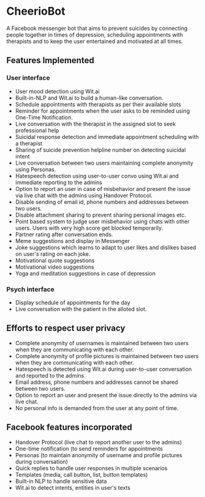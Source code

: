 # CheerioBot

A Facebook messenger bot that aims to prevent suicides by connecting people together in times of depression, scheduling appointments with therapists and to keep the user entertained and motivated at all times.

## Features Implemented

### User interface

- User mood detection using Wit.ai
- Built-in-NLP and Wit.ai to build a human-like conversation.
- Schedule appointments with therapists as per their available slots
- Reminder for appointments when the user asks to be reminded using One-Time Notification.
- Live conversation with the therapist in the assigned slot to seek professional help
- Suicidal response detection and immediate appointment scheduling with a therapist
- Sharing of suicide prevention helpline number on detecting suicidal intent
- Live conversation between two users maintaining complete anonymity using Personas.
- Hatespeech detection using user-to-user convo using Wit.ai and immediate reporting to the admins
- Option to report an user in case of misbehavior and present the issue via live chat with the admins using Handover Protocol.
- Disable sending of email id, phone numbers and addresses between two users.
- Disable attachment sharing to prevent sharing personal images etc.
- Point based system to judge user misbehavior using chats with other users. Users with very high score get blocked temporarily.
- Partner rating after conversation ends.
- Meme suggestions and display in Messenger
- Joke suggestions which learns to adapt to user likes and dislikes based on user's rating on each joke.
- Motivational quote suggestions
- Motivational video suggestions
- Yoga and meditation suggestions in case of depression

### Psych interface

- Display schedule of appointments for the day
- Live conversation with the patient in the alloted slot.


## Efforts to respect user privacy

- Complete anonymity of usernames is maintained between two users when they are communicating with each other.
- Complete anonymity of profile pictures is maintained between two users when they are communicating with each other.
- Hatespeech is detected using Wit.ai during user-to-user conversation and reported to the admins.
- Email address, phone numbers and addresses cannot be shared between two users.
- Option to report an user and present the issue directly to the admins via live chat.
- No personal info is demanded from the user at any point of time.

## Facebook features incorporated

- Handover Protocol (live chat to report another user to the admins)
- One-time notification (to send reminders for appointments
- Personas (to maintain anonymity of username and profile pictures during conversation)
- Quick replies to handle user responses in multiple scenarios
- Templates (media, call button, list, button templates)
- Built-in NLP to handle sensitive data 
- Wit.ai to detect intents, entities in user's texts
